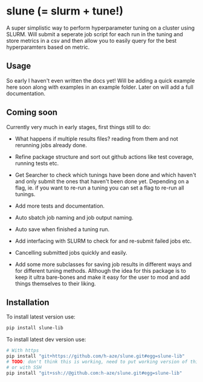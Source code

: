 # slune (= slurm + tune!)
A super simplistic way to perform hyperparameter tuning on a cluster using SLURM. Will submit a seperate job script for each run in the tuning and store metrics in a csv and then allow you to easily query for the best hyperparamters based on metric.

## Usage
So early I haven't even written the docs yet! Will be adding a quick example here soon along with examples in an example folder. Later on will add a full documentation.

## Coming soon
Currently very much in early stages, first things still to do:
- What happens if multiple results files? reading from them and not rerunning jobs already done.

- Refine package structure and sort out github actions like test coverage, running tests etc.
- Get Searcher to check which tunings have been done and which haven't and only submit the ones that haven't been done yet. Depending on a flag, ie. if you want to re-run a tuning you can set a flag to re-run all tunings.
- Add more tests and documentation.
- Auto sbatch job naming and job output naming.
- Auto save when finished a tuning run.
- Add interfacing with SLURM to check for and re-submit failed jobs etc. 
- Cancelling submitted jobs quickly and easily.
- Add some more subclasses for saving job results in different ways and for different tuning methods. 
Although the idea for this package is to keep it ultra bare-bones and make it easy for the user to mod and add things themselves to their liking.

## Installation
To install latest version use:
```bash
pip install slune-lib
```
To install latest dev version use:
```bash
# With https
pip install "git+https://github.com/h-aze/slune.git#egg=slune-lib"
# TODO: don't think this is working, need to put working version of this
# or with SSH
pip install "git+ssh://@github.com:h-aze/slune.git#egg=slune-lib"
```